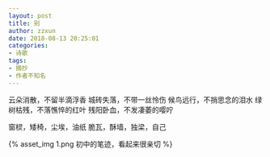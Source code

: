 ```yaml
---
layout: post
title: 别
author: zzxun
date: 2018-08-13 20:25:01
categories:
- 诗歌
tags:
- 摘抄
- 作者不知名
---
```


云朵消散，不留半滴浮香
城砖失落，不带一丝怜伤
候鸟远行，不捎思念的泪水
绿树枯残，不落憔悴的红叶
残阳卧血，不发凄萎的嘤咛

窗棂，矮椅，尘埃，油纸
脆瓦，酥墙，独梁，自己

{% asset_img 1.png 初中的笔迹，看起来很亲切 %}
